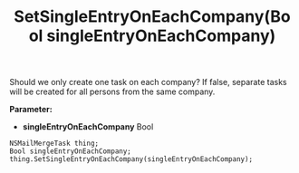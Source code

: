 ﻿---
uid: crmscript_ref_NSMailMergeTask_SetSingleEntryOnEachCompany
title: SetSingleEntryOnEachCompany(Bool singleEntryOnEachCompany)
intellisense: NSMailMergeTask.SetSingleEntryOnEachCompany
keywords: NSMailMergeTask, GetSingleEntryOnEachCompany
so.topic: reference
---

Should we only create one task on each company? If false, separate tasks will be created for all persons from the same company.

**Parameter:** 
 - **singleEntryOnEachCompany** Bool

```crmscript
NSMailMergeTask thing;
Bool singleEntryOnEachCompany;
thing.SetSingleEntryOnEachCompany(singleEntryOnEachCompany);
```

